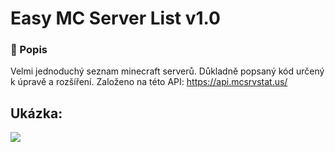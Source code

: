 # Easy MC Server List v1.0

### 📄 Popis

Velmi jednoduchý seznam minecraft serverů. Důkladně popsaný kód určený k úpravě a rozšíření. 
Založeno na této API: https://api.mcsrvstat.us/
  ## Ukázka:
![](https://media.discordapp.net/attachments/865982224607871006/891046140865286174/serverlist.png)
